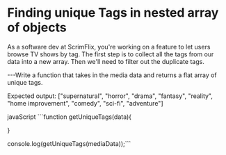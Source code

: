 
# Finding unique Tags in  nested array of objects

 As a software dev at ScrimFlix, you're working on a feature 
to let users browse TV shows by tag. The first step is to collect all 
the tags from our data into a new array. Then we'll need 
to filter out the duplicate tags. 

---Write a function that takes in the media data and returns
    a flat array of unique tags.

Expected output: 
["supernatural", "horror", "drama",
"fantasy", "reality", "home improvement", "comedy", "sci-fi", "adventure"]



javaScript ```function getUniqueTags(data){
 
}

console.log(getUniqueTags(mediaData));```

